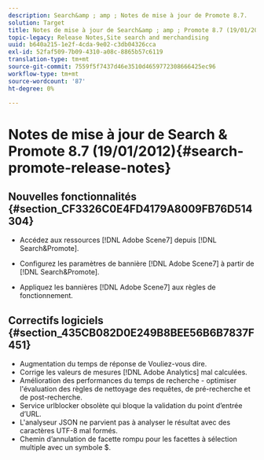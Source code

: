 ```yaml
---
description: Search&amp ; amp ; Notes de mise à jour de Promote 8.7.
solution: Target
title: Notes de mise à jour de Search&amp ; amp ; Promote 8.7 (19/01/2012)
topic-legacy: Release Notes,Site search and merchandising
uuid: b640a215-1e2f-4cda-9e02-c3db04326cca
exl-id: 52faf509-7b09-4310-a08c-8865b57c6119
translation-type: tm+mt
source-git-commit: 7559f5f7437d46e3510d4659772308666425ec96
workflow-type: tm+mt
source-wordcount: '87'
ht-degree: 0%

---
```


# Notes de mise à jour de Search &amp; Promote 8.7 (19/01/2012){#search-promote-release-notes}

## Nouvelles fonctionnalités {#section_CF3326C0E4FD4179A8009FB76D514304}

* Accédez aux ressources [!DNL Adobe Scene7] depuis [!DNL Search&Promote].
* Configurez les paramètres de bannière [!DNL Adobe Scene7] à partir de [!DNL Search&Promote].

* Appliquez les bannières [!DNL Adobe Scene7] aux règles de fonctionnement.

## Correctifs logiciels {#section_435CB082D0E249B8BEE56B6B7837F451}

* Augmentation du temps de réponse de Vouliez-vous dire.
* Corrige les valeurs de mesures [!DNL Adobe Analytics] mal calculées.
* Amélioration des performances du temps de recherche - optimiser l&#39;évaluation des règles de nettoyage des requêtes, de pré-recherche et de post-recherche.
* Service urlblocker obsolète qui bloque la validation du point d’entrée d’URL.
* L&#39;analyseur JSON ne parvient pas à analyser le résultat avec des caractères UTF-8 mal formés.
* Chemin d’annulation de facette rompu pour les facettes à sélection multiple avec un symbole $.
